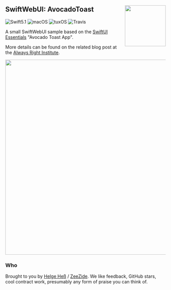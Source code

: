 <h2>SwiftWebUI: AvocadoToast
  <img src="https://zeezide.com/img/TinkerIcon.svg"
       align="right" width="128" height="128" />
</h2>

![Swift5.1](https://img.shields.io/badge/swift-5.1-blue.svg)
![macOS](https://img.shields.io/badge/os-macOS-green.svg?style=flat)
![tuxOS](https://img.shields.io/badge/os-tuxOS-orange.svg?style=flat)
![Travis](https://api.travis-ci.org/SwiftWebUI/AvocadoToast.svg?branch=master&style=flat)

A small SwiftWebUI sample  based on the 
[SwiftUI Essentials](https://developer.apple.com/videos/play/wwdc2019/216)
"Avocado Toast App".

More details can be found on the related blog post at the
[Always Right Institute](http://www.alwaysrightinstitute.com).

<center><img src="http://zeezide.com/img/AvocadoToast.gif" height="610" width="952" /></center>

### Who

Brought to you by
[Helge Heß](https://github.com/helje5/) / [ZeeZide](https://zeezide.de).
We like feedback, GitHub stars, cool contract work, 
presumably any form of praise you can think of.
